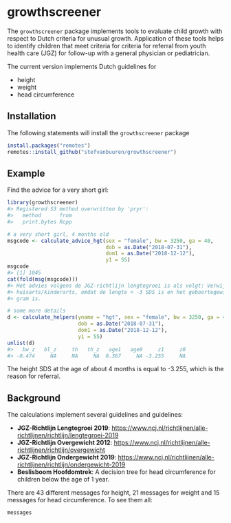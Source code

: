 
<!-- README.md is generated from README.Rmd. Please edit that file -->

# growthscreener

<!-- badges: start -->

<!-- badges: end -->

The `growthscreener` package implements tools to evaluate child growth
with respect to Dutch criteria for unusual growth. Application of these
tools helps to identify children that meet criteria for criteria for
referral from youth health care (JGZ) for follow-up with a general
physician or pediatrician.

The current version implements Dutch guidelines for

  - height
  - weight
  - head circumference

## Installation

The following statements will install the `growthscreener` package

``` r
install.packages("remotes")
remotes::install_github("stefvanbuuren/growthscreener")
```

## Example

Find the advice for a very short girl:

``` r
library(growthscreener)
#> Registered S3 method overwritten by 'pryr':
#>   method      from
#>   print.bytes Rcpp

# a very short girl, 4 months old
msgcode <- calculate_advice_hgt(sex = "female", bw = 3250, ga = 40,
                                dob = as.Date("2018-07-31"),
                                dom1 = as.Date("2018-12-12"), 
                                y1 = 55)
msgcode
#> [1] 1045
cat(fold(msg(msgcode)))
#> Het advies volgens de JGZ-richtlijn lengtegroei is als volgt: Verwijzen naar
#> huisarts/kinderarts, omdat de lengte < -3 SDS is en het geboortegewicht >= 2500
#> gram is.

# some more details
d <- calculate_helpers(yname = "hgt", sex = "female", bw = 3250, ga = 40,
                       dob = as.Date("2018-07-31"),
                       dom1 = as.Date("2018-12-12"), 
                       y1 = 55)
unlist(d)
#>   bw_z   bl_z     th   th_z   age1   age0     z1     z0 
#> -0.474     NA     NA     NA  0.367     NA -3.255     NA
```

The height SDS at the age of about 4 months is equal to -3.255, which is
the reason for referral.

## Background

The calculations implement several guidelines and guidelines:

  - **JGZ-Richtlijn Lengtegroei 2019**:
    <https://www.ncj.nl/richtlijnen/alle-richtlijnen/richtlijn/lengtegroei-2019>
  - **JGZ-Richtlijn Overgewicht 2012**:
    <https://www.ncj.nl/richtlijnen/alle-richtlijnen/richtlijn/overgewicht>
  - **JGZ-Richtlijn Ondergewicht 2019**:
    <https://www.ncj.nl/richtlijnen/alle-richtlijnen/richtlijn/ondergewicht-2019>
  - **Beslisboom Hoofdomtrek**: A decision tree for head circumference
    for children below the age of 1 year.

There are 43 different messages for height, 21 messages for weight and
15 messages for head circumference. To see them all:

``` r
messages
```
